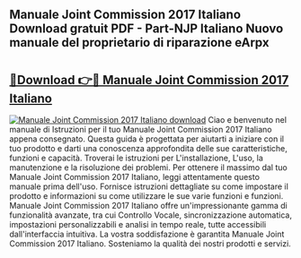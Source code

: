 ## Manuale Joint Commission 2017 Italiano Download gratuit PDF - Part-NJP Italiano Nuovo manuale del proprietario di riparazione eArpx

# <h2><a href="http://dfbghup.blite.top/?on=Manuale+Joint+Commission+2017+Italiano">🔗Download 👉🔴 Manuale Joint Commission 2017 Italiano</a></h2>

[![Manuale Joint Commission 2017 Italiano download](https://i.imgur.com/lujVjoI.png)](http://dfbghup.blite.top/?on=Manuale+Joint+Commission+2017+Italiano)
Ciao e benvenuto nel manuale di Istruzioni per il tuo Manuale Joint Commission 2017 Italiano appena consegnato. Questa guida è progettata per aiutarti a iniziare con il tuo prodotto e darti una conoscenza approfondita delle sue caratteristiche, funzioni e capacità. Troverai le istruzioni per L'installazione, L'uso, la manutenzione e la risoluzione dei problemi. Per ottenere il massimo dal tuo Manuale Joint Commission 2017 Italiano, leggi attentamente questo manuale prima dell'uso. Fornisce istruzioni dettagliate su come impostare il prodotto e informazioni su come utilizzare le sue varie funzioni e funzioni. Manuale Joint Commission 2017 Italiano offre un'impressionante gamma di funzionalità avanzate, tra cui Controllo Vocale, sincronizzazione automatica, impostazioni personalizzabili e analisi in tempo reale, tutte accessibili dall'interfaccia intuitiva. La vostra soddisfazione è garantita Manuale Joint Commission 2017 Italiano. Sosteniamo la qualità dei nostri prodotti e servizi.
